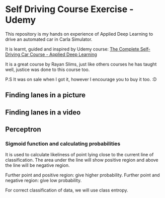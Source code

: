 # Self Driving Course Exercise - Udemy

This repository is my hands on experience of Applied Deep Learning to drive an automated car in Carla Simulator.

It is learnt, guided and inspired by Udemy course: [The Complete Self-Driving Car Course - Applied Deep Learning](https://www.udemy.com/applied-deep-learningtm-the-complete-self-driving-car-course/)

It is a great course by Rayan Slims, just like others courses he has taught well, justice was done to this course too.

P.S It was on sale when I got it, however I encourage you to buy it too. :D

<!-- Following is gist of what I learnt from the course. -->

## Finding lanes in a picture

## Finding lanes in a video

## Perceptron

### Sigmoid function and calculating probabilities

It is used to calculate likeliness of point lying close to the current line of classification. The area under the line will show positive region and above the line will be negative region.

Further point and positive region: give higher probability.
Further point and negative region: give low probability.

For correct classification of data, we will use class entropy.
